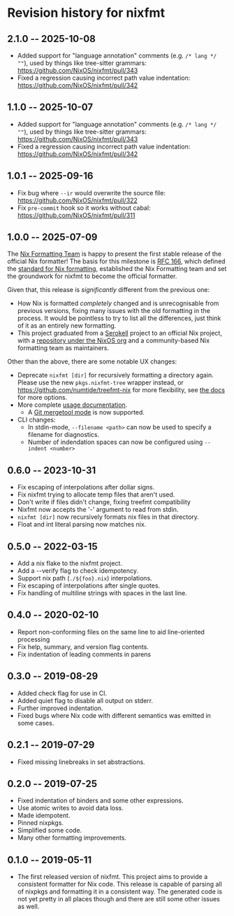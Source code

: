 # Revision history for nixfmt

## 2.1.0 -- 2025-10-08

- Added support for "language annotation" comments (e.g. `/* lang */ ""`), used by things like tree-sitter grammars: <https://github.com/NixOS/nixfmt/pull/343>
- Fixed a regression causing incorrect path value indentation: <https://github.com/NixOS/nixfmt/pull/342>

## 1.1.0 -- 2025-10-07

- Added support for "language annotation" comments (e.g. `/* lang */ ""`), used by things like tree-sitter grammars: <https://github.com/NixOS/nixfmt/pull/343>
- Fixed a regression causing incorrect path value indentation: <https://github.com/NixOS/nixfmt/pull/342>

## 1.0.1 -- 2025-09-16

- Fix bug where `--ir` would overwrite the source file: <https://github.com/NixOS/nixfmt/pull/322>
- Fix `pre-commit` hook so it works without cabal: <https://github.com/NixOS/nixfmt/pull/311>

## 1.0.0 -- 2025-07-09

The [Nix Formatting Team](https://nixos.org/community/teams/formatting/) is happy to present the first stable release of the official Nix formatter! The basis for this milestone is [RFC 166](https://github.com/NixOS/rfcs/pull/166), which defined the [standard for Nix formatting](https://github.com/NixOS/nixfmt/blob/master/standard.md), established the Nix Formatting team and set the groundwork for nixfmt to become the official formatter.

Given that, this release is _significantly_ different from the previous one:
- How Nix is formatted _completely_ changed and is unrecognisable from previous versions, fixing many issues with the old formatting in the process. It would be pointless to try to list all the differences, just think of it as an entirely new formatting.
- This project graduated from a [Serokell](https://serokell.io/) project to an official Nix project, with a [repository under the NixOS org](https://github.com/nixos/nixfmt) and a community-based Nix formatting team as maintainers.

Other than the above, there are some notable UX changes:
- Deprecate `nixfmt [dir]` for recursively formatting a directory again. Please use the new `pkgs.nixfmt-tree` wrapper instead, or <https://github.com/numtide/treefmt-nix> for more flexibility, see [the docs](https://github.com/nixos/nixfmt?tab=readme-ov-file#in-a-project) for more options.
- More complete [usage documentation](https://github.com/nixos/nixfmt?tab=readme-ov-file#installation).
  - A [Git mergetool mode](https://github.com/nixos/nixfmt?tab=readme-ov-file#git-mergetool) is now supported.
- CLI changes:
  - In stdin-mode, `--filename <path>` can now be used to specify a filename for diagnostics.
  - Number of indendation spaces can now be configured using `--indent <number>`

## 0.6.0 -- 2023-10-31

* Fix escaping of interpolations after dollar signs.
* Fix nixfmt trying to allocate temp files that aren't used.
* Don't write if files didn't change, fixing treefmt compatibility
* Nixfmt now accepts the '-' argument to read from stdin.
* `nixfmt [dir]` now recursively formats nix files in that directory.
* Float and int literal parsing now matches nix.

## 0.5.0 -- 2022-03-15

* Add a nix flake to the nixfmt project.
* Add a --verify flag to check idempotency.
* Support nix path (`./${foo}.nix`) interpolations.
* Fix escaping of interpolations after single quotes.
* Fix handling of multiline strings with spaces in the last line.

## 0.4.0 -- 2020-02-10

* Report non-conforming files on the same line to aid line-oriented processing
* Fix help, summary, and version flag contents.
* Fix indentation of leading comments in parens

## 0.3.0 -- 2019-08-29

* Added check flag for use in CI.
* Added quiet flag to disable all output on stderr.
* Further improved indentation.
* Fixed bugs where Nix code with different semantics was emitted in some cases.

## 0.2.1 -- 2019-07-29

* Fixed missing linebreaks in set abstractions.

## 0.2.0 -- 2019-07-25

* Fixed indentation of binders and some other expressions.
* Use atomic writes to avoid data loss.
* Made idempotent.
* Pinned nixpkgs.
* Simplified some code.
* Many other formatting improvements.

## 0.1.0 -- 2019-05-11

* The first released version of nixfmt. This project aims to provide a
  consistent formatter for Nix code. This release is capable of parsing all of
  nixpkgs and formatting it in a consistent way. The generated code is not yet
  pretty in all places though and there are still some other issues as well.
